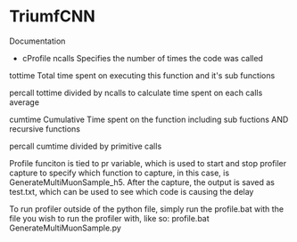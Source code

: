 # TriumfCNN
Documentation
- cProfile
ncalls
    Specifies the number of times the code was called

tottime
    Total time spent on executing this function and it's sub functions

percall
    tottime divided by ncalls to calculate time spent on each calls average

cumtime
    Cumulative Time spent on the function including sub fuctions AND recursive functions

percall
    cumtime divided by primitive calls

Profile funciton is tied to pr variable, which is used to start and stop profiler capture to specify which function to capture, in this case, is GenerateMultiMuonSample_h5. After the capture, the output is saved as test.txt, which can be used to see which code is causing the delay

To run profiler outside of the python file, simply run the profile.bat with the file you wish to run the profiler with, like so:
profile.bat GenerateMultiMuonSample.py
